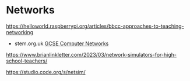 Networks
========

https://helloworld.raspberrypi.org/articles/bbcc-approaches-to-teaching-networking


* stem.org.uk [GCSE Computer Networks](https://www.stem.org.uk/resources/community/collection/399693/gcse-computer-networks)


https://www.brianlinkletter.com/2023/03/network-simulators-for-high-school-teachers/


https://studio.code.org/s/netsim/

